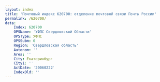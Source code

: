```yaml
---
layout: index
title: 'Почтовый индекс 620700: отделение почтовой связи Почты России'
permalink: /620700/
data:
    Index: 620700
    OPSName: 'УФПС Свердловской Области'
    OPSType: УФПС
    OPSSubm: 0
    Region: 'Свердловская область'
    Autonom: ''
    Area: ''
    City: Екатеринбург
    City1: ''
    ActDate: '20060222'
    IndexOld: ''
---
```

